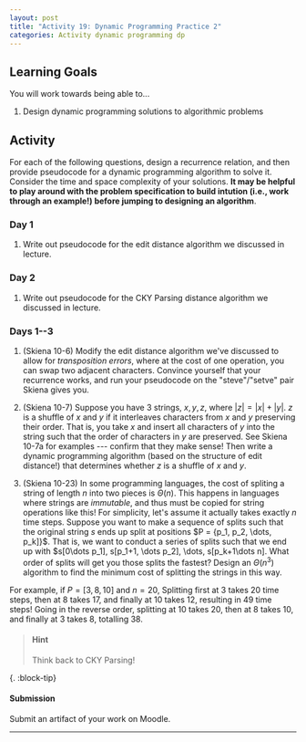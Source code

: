 ```yaml
---
layout: post
title: "Activity 19: Dynamic Programming Practice 2"
categories: Activity dynamic programming dp 
---
```


## Learning Goals

You will work towards being able to...

1. Design dynamic programming solutions to algorithmic problems

## Activity
For each of the following questions, design a recurrence relation, and then provide pseudocode for a dynamic programming algorithm to solve it. Consider the time and space complexity of your solutions. **It may be helpful to play around with the problem specification to build intution (i.e., work through an example!) before jumping to designing an algorithm**.

### Day 1

1. Write out pseudocode for the edit distance algorithm we discussed in lecture.  

### Day 2

1. Write out pseudocode for the CKY Parsing distance algorithm we discussed in lecture.  

### Days 1--3

1. (Skiena 10-6) Modify the edit distance algorithm we've discussed to allow for *transposition errors*, where at the cost of one operation, you can swap two adjacent characters. Convince yourself that your recurrence works, and run your pseudocode on the "steve"/"setve" pair Skiena gives you. 

2. (Skiena 10-7) Suppose you have 3 strings, $x, y, z$, where $\lvert z \rvert = \lvert x \rvert + \lvert y \rvert$. $z$ is a shuffle of $x$ and $y$ if it interleaves characters from $x$ and $y$ preserving their order. That is, you take $x$ and insert all characters of $y$ into the string such that the order of characters in $y$ are preserved. See Skiena 10-7a for examples --- confirm that they make sense! Then write a dynamic programming algorithm (based on the structure of edit distance!) that determines whether $z$ is a shuffle of $x$ and $y$. 

3. (Skiena 10-23) In some programming languages, the cost of spliting a string of length $n$ into two pieces is $\Theta(n)$. This happens in languages where strings are *immutable*, and thus must be copied for string operations like this! For simplicity, let's assume it actually takes exactly $n$ time steps. Suppose you want to make a sequence of splits such that the original string $s$ ends up split at positions $P = \{p_1, p_2, \dots, p_k]}$. That is, we want to conduct a series of splits such that we end up with $s[0\dots p_1], s[p_1+1, \dots p_2], \dots, s[p_k+1\dots n]. What order of splits will get you those splits the fastest? Design an $\Theta(n^3)$ algorithm to find the minimum cost of splitting the strings in this way.

For example, if $P = [3, 8, 10]$ and $n=20$, Splitting first at 3 takes 20 time steps, then at 8 takes 17, and finally at 10 takes 12, resulting in 49 time steps! Going in the reverse order, splitting at 10 takes 20, then at 8 takes 10, and finally at 3 takes 8, totalling 38.

> #### Hint
> Think back to CKY Parsing!
>
{. :block-tip} 

#### Submission
Submit an artifact of your work on Moodle. 

---
